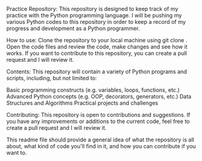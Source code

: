 Practice Repository:
This repository is designed to keep track of my practice with the Python programming language. I will be pushing my various Python codes to this repository in order to keep a record of my progress and development as a Python programmer.

How to use:
Clone the repository to your local machine using git clone <repo-url>.
Open the code files and review the code, make changes and see how it works.
If you want to contribute to this repository, you can create a pull request and I will review it.

Contents:
This repository will contain a variety of Python programs and scripts, including, but not limited to:

Basic programming constructs (e.g. variables, loops, functions, etc.)
Advanced Python concepts (e.g. OOP, decorators, generators, etc.)
Data Structures and Algorithms
Practical projects and challenges

Contributing:
This repository is open to contributions and suggestions. If you have any improvements or additions to the current code, feel free to create a pull request and I will review it.


This readme file should provide a general idea of what the repository is all about, what kind of code you'll find in it, and how you can contribute if you want to.


